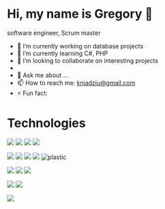 # Hi, my name is Gregory 👋

software engineer, Scrum master

<!--
**kniadziu/kniadziu** is a ✨ _special_ ✨ repository because its `README.md` (this file) appears on your GitHub profile.

Here are some ideas to get you started:
-->

- 🔭 I’m currently working on database projects 
- 🌱 I’m currently learning C#, PHP
- 👯 I’m looking to collaborate on interesting projects
- 
- 💬 Ask me about ...
- 📫 How to reach me: kniadziu@gmail.com
- ⚡ Fun fact: 

# Technologies
<img src= "https://img.shields.io/badge/-Java-Java"> <img src= "https://img.shields.io/badge/-C Sharp-black"> <img src= "https://img.shields.io/badge/-SQL-yellow"> <img src= "https://img.shields.io/badge/-Hibernate-yellowgreen"> 

<img src= "https://img.shields.io/badge/-npm-black"> <img src= "https://img.shields.io/badge/-Maven-red"> <img src= "https://img.shields.io/badge/-Travis-orange"> <img src= "https://img.shields.io/badge/-GIT-brown?style=plastic&logo=GitHub"> 
<img alt="plastic" src="https://img.shields.io/badge/style-plastic-green?logo=appveyor&amp;style=plastic">

 <img src="https://img.shields.io/badge/-HTML-lightgray"> <img src= "https://img.shields.io/badge/-CSS-yellow"> <img src="https://img.shields.io/badge/-Vue.js-green">

<img src= "https://img.shields.io/badge/-CLIPPER-black"> <img src= "https://img.shields.io/badge/-Turbo Pascal-orange">

<img src= "https://img.shields.io/badge/-VBA-yellow"> 
